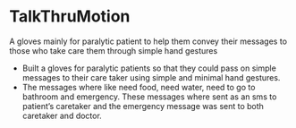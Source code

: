 # TalkThruMotion
A gloves mainly for paralytic patient to help them convey their messages to those who take care them through simple hand gestures

- Built a gloves for paralytic patients so that they could pass on simple messages to their care taker using simple and
minimal hand gestures.
- The messages where like need food, need water, need to go to bathroom and emergency. These messages where sent as
an sms to patient’s caretaker and the emergency message was sent to both caretaker and doctor.
